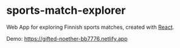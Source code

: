 # sports-match-explorer

Web App for exploring Finnish sports matches, created with [React](https://reactjs.org/).

Demo: https://gifted-noether-bb7776.netlify.app
